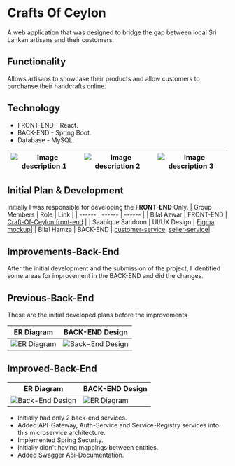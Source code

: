 
# Crafts Of Ceylon

A web application that was designed to bridge the gap between local Sri Lankan artisans and their customers.

## Functionality

Allows artisans to showcase their products and allow customers to purchanse their handcrafts online.

## Technology

- FRONT-END - React.
- BACK-END - Spring Boot.
- Database - MySQL.

| ![Image description 1](https://img.icons8.com/?size=100&id=90519&format=png&color=000000) | ![Image description 2](https://img.icons8.com/?size=100&id=NfbyHexzVEDk&format=png&color=000000) | ![Image description 3](https://img.icons8.com/?size=100&id=UFXRpPFebwa2&format=png&color=000000) |
|---|---|---|

## Initial Plan & Development

Initially I was responsible for developing the **FRONT-END** Only.
| Group Members | Role | Link |
| ------ | ------ | ------ |
| Bilal Azwar | FRONT-END | [Craft-Of-Ceylon front-end](https://github.com/BilalHamza7/Crafts-Of-Ceylonzip) |
| Saabique Sahdoon | UI/UX Design |  [Figma mockup](https://www.figma.com/proto/3XGoe4E6nEse1CcRyfJTtH?node-id=0-1&t=d1QZR89nw2pySWlF-6)|
| Bilal Hamza | BACK-END |  [customer-service](https://github.com/BilalHamza7/customer), [seller-service](https://github.com/BilalHamza7/employee)|


## Improvements-Back-End


After the initial development and the submission of the project, I identified some areas for improvement in the BACK-END and did the changes.

## Previous-Back-End
These are the initial developed plans before the improvements

| ER Diagram | BACK-END Design |
|---|---|
| ![ER Diagram](OldEr.png) | ![Back-End Design](oldBackEnd.png) |


## Improved-Back-End

| ER Diagram | BACK-END Design |
|---|---|
| ![Back-End Design](newER.png) | ![ER Diagram](backEnd.png) |

- Initially had only 2 back-end services.
- Added API-Gateway, Auth-Service and Service-Registry services into this microservice architecture.
- Implemented Spring Security.
- Initially didn't having mappings between entities.
- Added Swagger Api-Documentation.


